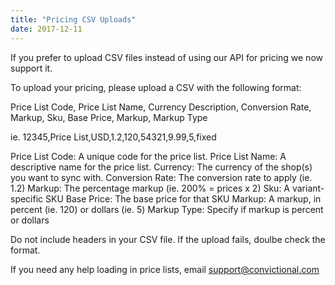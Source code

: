 ```yaml
---
title: "Pricing CSV Uploads"
date: 2017-12-11
---
```


If you prefer to upload CSV files instead of using our API for pricing we now support it.

To upload your pricing, please upload a CSV with the following format:

Price List Code, Price List Name, Currency Description, Conversion Rate, Markup, Sku, Base Price, Markup, Markup Type

ie. 12345,Price List,USD,1.2,120,54321,9.99,5,fixed

Price List Code: A unique code for the price list.
Price List Name: A descriptive name for the price list.
Currency: The currency of the shop(s) you want to sync with.
Conversion Rate: The conversion rate to apply (ie. 1.2)
Markup: The percentage markup (ie. 200% = prices x 2)
Sku: A variant-specific SKU
Base Price: The base price for that SKU
Markup: A markup, in percent (ie. 120) or dollars (ie. 5)
Markup Type: Specify if markup is percent or dollars

Do not include headers in your CSV file. If the upload fails, doulbe check the format.

If you need any help loading in price lists, email [support@convictional.com](mailto:support@convictional.com)